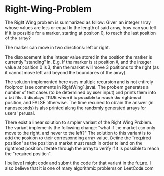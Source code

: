 # Right-Wing-Problem

The Right Wing problem is summarized as follow:
Given an integer array whose values are less or equal to the length of said array, how can you tell if it is possible for a marker, starting at position 0, to reach the last position of the array?

The marker can move in two directions: left or right.

The displacement is the integer value stored in the position the marker is currently "standing" in.
E.g. If the marker is at position 0, and the integer value at position 0 is 3, then the market will move 3 positions to the right (as it cannot move left and beyond the boundaries of the array).

The solution implemented here uses multiple recursion and is not entirely foolproof (see comments in RightWing1.java).
The problem generates a number of test cases (to be determined by user input) and prints them into a txt file.
It displays TRUE when it is possible to reach the rightmost position, and FALSE otherwise.
The time required to obtain the answer (in nanoseconds) is also printed along the randomly generated arrays for users' perusal.

There exist a linear solution to simpler variant of the Right Wing Problem.
The variant implements the following change: "what if the market can only move to the right, and never to the left?"
The solution to this variant is to add the position to their corresponding array value. Define the "required position" as the position a market must reach in order to land on the rightmost position. Iterate through the array to verify if it is possible to reach the "required position".

I believe I might code and submit the code for that variant in the future. I also believe that it is one of many algorithmic problems on LeetCode.com
